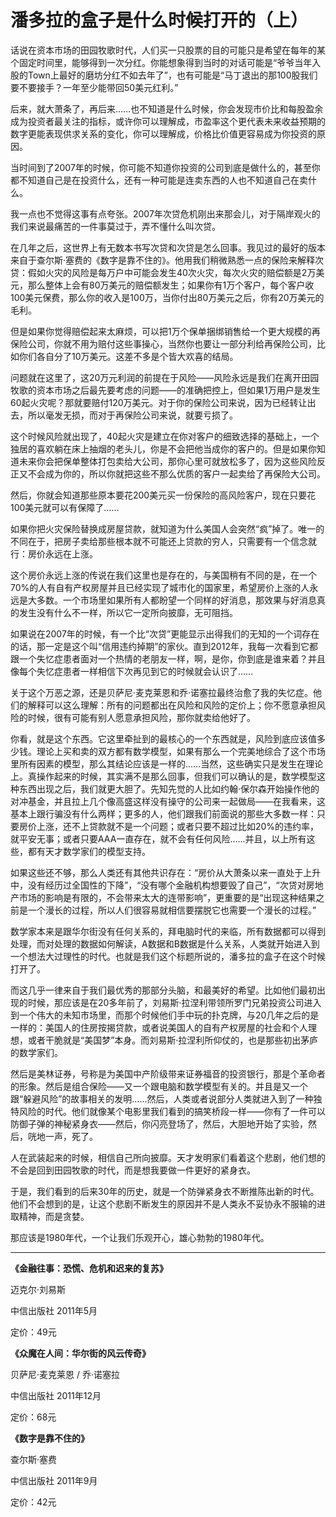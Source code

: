 # 潘多拉的盒子是什么时候打开的（上） #

话说在资本市场的田园牧歌时代，人们买一只股票的目的可能只是希望在每年的某个固定时间里，能够得到一次分红。你能想象得到当时的对话可能是“爷爷当年入股的Town上最好的磨坊分红不如去年了”，也有可能是“马丁退出的那100股我们要不要接手？一年至少能带回50美元红利。”

后来，就大萧条了，再后来……也不知道是什么时候，你会发现市价比和每股盈余成为投资者最关注的指标，或许你可以理解成，市盈率这个更代表未来收益预期的数字更能表现供求关系的变化，你可以理解成，价格比价值更容易成为你投资的原因。

当时间到了2007年的时候，你可能不知道你投资的公司到底是做什么的，甚至你都不知道自己是在投资什么，还有一种可能是连卖东西的人也不知道自己在卖什么。

我一点也不觉得这事有点夸张。2007年次贷危机刚出来那会儿，对于隔岸观火的我们来说最痛苦的一件事莫过于，弄不懂什么叫次贷。

在几年之后，这世界上有无数本书写次贷和次贷是怎么回事。我见过的最好的版本来自于查尔斯·塞费的《数字是靠不住的》。他用我们稍微熟悉一点的保险来解释次贷：假如火灾的风险是每万户中可能会发生40次火灾，每次火灾的赔偿额是2万美元，那么整体上会有80万美元的赔偿额发生；如果你有1万个客户，每个客户收100美元保费，那么你的收入是100万，当你付出80万美元之后，你有20万美元的毛利。

但是如果你觉得赔偿起来太麻烦，可以把1万个保单捆绑销售给一个更大规模的再保险公司，你就不用为赔付这些事操心，当然你也要让一部分利给再保险公司，比如你们各自分了10万美元。这差不多是个皆大欢喜的结局。

问题就在这里了，这20万元利润的前提在于风险——风险永远是我们在离开田园牧歌的资本市场之后最先要考虑的问题——的准确把控上，但如果1万用户是发生60起火灾呢？那就要赔付120万美元。对于你的保险公司来说，因为已经转让出去，所以毫发无损，而对于再保险公司来说，就要亏损了。

这个时候风险就出现了，40起火灾是建立在你对客户的细致选择的基础上，一个独居的喜欢躺在床上抽烟的老头儿，你是不会把他当成你的客户的。但是如果你知道未来你会把保单整体打包卖给大公司，那你心里可就放松多了，因为这些风险反正又不会成为你的，所以你就把这些不那么优质的客户一起卖给了再保险大公司。

然后，你就会知道那些原本要花200美元买一份保险的高风险客户，现在只要花100美元就可以有保障了……

如果你把火灾保险替换成房屋贷款，就知道为什么美国人会突然“疯”掉了。唯一的不同在于，把房子卖给那些根本就不可能还上贷款的穷人，只需要有一个信念就行：房价永远在上涨。

这个房价永远上涨的传说在我们这里也是存在的，与美国稍有不同的是，在一个70%的人有自有产权房屋并且已经实现了城市化的国家里，希望房价上涨的人永远是大多数。一个市场里如果所有人都盼望一个同样的好消息，那效果与好消息真的发生没有什么不一样，所以它一定所向披靡，无可阻挡。

如果说在2007年的时候，有一个比“次贷”更能显示出得我们的无知的一个词存在的话，那一定是这个叫“信用违约掉期”的家伙。直到2012年，我每一次看到它都跟一个失忆症患者面对一个热情的老朋友一样，啊，是你，你到底是谁来着？并且像每个失忆症患者一样相信下次再见到它的时候就会认识了……

关于这个万恶之源，还是贝萨尼·麦克莱恩和乔·诺塞拉最终治愈了我的失忆症。他们的解释可以这么理解：所有的问题都出在风险和风险的定价上；你不愿意承担风险的时候，很有可能有别人愿意承担风险，那你就卖给他好了。

你看，就是这个东西。它这里牵扯到的最核心的一个东西就是，风险到底应该值多少钱。理论上买和卖的双方都有数学模型，如果有那么一个完美地综合了这个市场里所有因素的模型，那么其结论应该是一样的……当然，这些确实只是发生在理论上。真操作起来的时候，其实满不是那么回事，但我们可以确认的是，数学模型这种东西出现之后，我们就更大胆了。先知先觉的人比如约翰·保尔森开始操作他的对冲基金，并且拉上几个像高盛这样没有操守的公司来一起做局——在我看来，这基本上跟行骗没有什么两样；更多的人，他们跟我们前面说的那些大多数一样：只要房价上涨，还不上贷款就不是一个问题；或者只要不超过比如20%的违约率，就平安无事；或者只要AAA一直存在，就不会有任何风险……并且，以上所有这些，都有天才数学家们的模型支持。

如果这些还不够，那么人类还有其他共识存在：“房价从大萧条以来一直处于上升中，没有经历过全国性的下降”，“没有哪个金融机构想要毁了自己”，“次贷对房地产市场的影响是有限的，不会带来太大的连带影响”，更重要的是“出现这种结果之前是一个漫长的过程，所以人们很容易就相信要摆脱它也需要一个漫长的过程。”

数学家本来是跟华尔街没有任何关系的，拜电脑时代的来临，所有数据都可以得到处理，而对处理的数据如何解读，A数据和B数据是什么关系，人类就开始进入到一个想法大过理性的时代。也就是我们这个标题所说的，潘多拉的盒子在这个时候打开了。

而这几乎一律来自于我们最优秀的那部分头脑，和最美好的希望。比如他们最初出现的时候，那应该是在20多年前了，刘易斯·拉涅利带领所罗门兄弟投资公司进入到一个伟大的未知市场里，而那个时候他们手中玩的扑克牌，与20几年之后的是一样的：美国人的住房按揭贷款，或者说美国人的自有产权房屋的社会和个人理想，或者干脆就是“美国梦”本身。而刘易斯·拉涅利所仰仗的，也是那些初出茅庐的数学家们。

然后是美林证券，号称是为美国中产阶级带来证券福音的投资银行，那是个革命者的形象。然后是组合保险——又一个跟电脑和数学模型有关的。并且是又一个跟“躲避风险”的故事相关的发明……然后，人类或者说部分人类就进入到了一种独特风险的时代。他们就像某个电影里我们看到的搞笑桥段一样——你有了一件可以防御子弹的神秘紧身衣——然后，你闪亮登场了，然后，大胆地开始了实验，然后，咣地一声，死了。

人在武装起来的时候，相信自己所向披靡。天才发明家们看着这个悲剧，他们想的不会是回到田园牧歌的时代，而是想我要做一件更好的紧身衣。

于是，我们看到的后来30年的历史，就是一个防弹紧身衣不断推陈出新的时代。他们不会想到的是，让这个悲剧不断发生的原因并不是人类永不妥协永不服输的进取精神，而是贪婪。

那应该是1980年代，一个让我们乐观开心，雄心勃勃的1980年代。

---

**《金融往事：恐慌、危机和迟来的复苏》**

迈克尔·刘易斯

中信出版社  2011年5月

定价：49元

**《众魔在人间：华尔街的风云传奇》**

贝萨尼·麦克莱恩 / 乔·诺塞拉

中信出版社  2011年12月

定价：68元

**《数字是靠不住的》**

查尔斯·塞费

中信出版社  2011年9月

定价：42元
 
